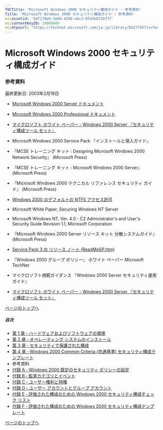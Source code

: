 ```yaml
---
TOCTitle: 'Microsoft Windows 2000 セキュリティ構成ガイド : 参考資料'
Title: 'Microsoft Windows 2000 セキュリティ構成ガイド : 参考資料'
ms:assetid: '6df170a9-3e6d-42d6-a4c3-0fd3eb71bf77'
ms:contentKeyID: 19869609
ms:mtpsurl: 'https://technet.microsoft.com/ja-jp/library/Dd277457(v=TechNet.10)'
---
```


Microsoft Windows 2000 セキュリティ構成ガイド
=============================================

### 参考資料

最終更新日: 2003年2月18日

-   [Microsoft Windows 2000 Server ドキュメント](http://www.microsoft.com/windows2000/en/server/help/)

-   [Microsoft Windows 2000 Professional ドキュメント](http://www.microsoft.com/windows2000/en/professional/help/)

-   [マイクロソフト ホワイト ペーパー - Windows 2000 Server 『セキュリティ構成ツール セット』](http://www.microsoft.com/japan/windows2000/remove404.mspx)

-   Microsoft Windows 2000 Service Pack 『インストールと導入ガイド』

-   『MCSE トレーニング キット : Designing Microsoft Windows 2000 Network Security』 (Microsoft Press)

-   『MCSE トレーニング キット : Microsoft Windows 2000 Server』 (Microsoft Press)

-   『Microsoft Windows 2000 テクニカル リファレンス セキュリティ ガイド』 (Microsoft Press)

-   [Windows 2000 のデフォルトの NTFS アクセス許可](http://support.microsoft.com/kb/244600)

-   Microsoft White Paper, Securing Windows NT Server

-   Microsoft Windows NT, Ver. 4.0 - C2 Administrator's and User's Security Guide Revision 1.1, Microsoft Corporation

-   『Microsoft Windows 2000 Server リソース キット 分散システムガイド』 (Microsoft Press)

-   [Service Pack 3 の リリース ノート (ReadMeSP.htm)](http://www.microsoft.com/japan/windows2000/downloads/servicepacks/sp3/readmesp.htm)

-   『Windows 2000 グループ ポリシー』 ホワイト ペーパー Microsoft TechNet

-   マイクロソフト規範ガイダンス 『Windows 2000 Server セキュリティ運用ガイド』

-   [マイクロソフト ホワイト ペーパー - Windows 2000 Server 『セキュリティ構成ツール セット』](http://www.microsoft.com/japan/technet/prodtechnol/windows2000serv/howto/seconfig.mspx)

[](#mainsection)[ページのトップへ](#mainsection)

##### 目次

-   [第 1 章 ‐ ハードウェアおよびソフトウェアの環境](https://technet.microsoft.com/ja-jp/library/da7603d8-d1d7-400a-9993-3ac61d633e66(v=TechNet.10))
-   [第 2 章 ‐ オペレーティング システムのインストール](https://technet.microsoft.com/ja-jp/library/ddb614e6-9456-4f76-8dea-4018a51a810d(v=TechNet.10))
-   [第 3 章 ‐ セキュリティで保護された構成](https://technet.microsoft.com/ja-jp/library/95fe8ebd-7386-4e95-aff8-5fca17435788(v=TechNet.10))
-   [第 4 章 ‐ Windows 2000 Common Criteria (共通基準) セキュリティ構成テンプレート](https://technet.microsoft.com/ja-jp/library/270098dc-f10b-41de-b26a-c2d795bca536(v=TechNet.10))
-   参考資料
-   [付録 A ‐ Windows 2000 既定のセキュリティ ポリシーの設定](https://technet.microsoft.com/ja-jp/library/1adc2300-c9de-4ee0-bab7-9f8a797b03bc(v=TechNet.10))
-   [付録 B ‐ 監査カテゴリとイベント](https://technet.microsoft.com/ja-jp/library/0fc077e8-8bf5-4b4d-a555-a8c26c9792f0(v=TechNet.10))
-   [付録 C ‐ ユーザー権利と特権](https://technet.microsoft.com/ja-jp/library/9d7407aa-87b7-4564-9659-3e99abe3ac6c(v=TechNet.10))
-   [付録 D ‐ ユーザー アカウントとグループ アカウント](https://technet.microsoft.com/ja-jp/library/50b1a83f-d25a-4ffe-b601-3adc677fa632(v=TechNet.10))
-   [付録 E ‐ 評価された構成のための Windows 2000 セキュリティ構成チェック リスト](https://technet.microsoft.com/ja-jp/library/b1327283-7a58-409a-9554-59e4bbc01374(v=TechNet.10))
-   [付録 F ‐ 評価された構成のための Windows 2000 セキュリティ構成テンプレート](https://technet.microsoft.com/ja-jp/library/8842dd66-853c-4c8f-bb69-ae750f139356(v=TechNet.10))

[](#mainsection)[ページのトップへ](#mainsection)
